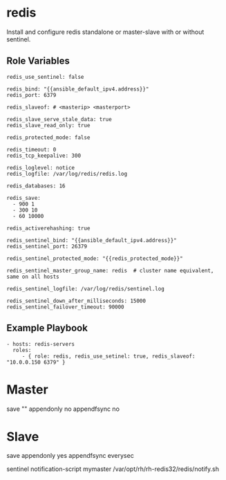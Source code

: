 redis
=========

Install and configure redis standalone or master-slave with or without sentinel.


Role Variables
--------------

	redis_use_sentinel: false
	
	redis_bind: "{{ansible_default_ipv4.address}}"
	redis_port: 6379
	
	redis_slaveof: # <masterip> <masterport>
	
	redis_slave_serve_stale_data: true
	redis_slave_read_only: true
	
	redis_protected_mode: false
	
	redis_timeout: 0
	redis_tcp_keepalive: 300
	
	redis_loglevel: notice
	redis_logfile: /var/log/redis/redis.log
	
	redis_databases: 16
	
	redis_save:
	  - 900 1
	  - 300 10
	  - 60 10000
	
	redis_activerehashing: true
	
	redis_sentinel_bind: "{{ansible_default_ipv4.address}}"
	redis_sentinel_port: 26379
	
	redis_sentinel_protected_mode: "{{redis_protected_mode}}"
	
	redis_sentinel_master_group_name: redis  # cluster name equivalent, same on all hosts
	
	redis_sentinel_logfile: /var/log/redis/sentinel.log
	
	redis_sentinel_down_after_milliseconds: 15000
	redis_sentinel_failover_timeout: 90000


Example Playbook
----------------

    - hosts: redis-servers
      roles:
         - { role: redis, redis_use_setinel: true, redis_slaveof: "10.0.0.150 6379" }


# Master
save ""
appendonly no
appendfsync no

# Slave 
save
appendonly yes
appendfsync everysec

sentinel notification-script mymaster /var/opt/rh/rh-redis32/redis/notify.sh